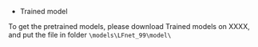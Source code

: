 ﻿* Trained model

To get the pretrained models, please download Trained models on XXXX, and put the file in folder `\models\LFnet_99\model\`
